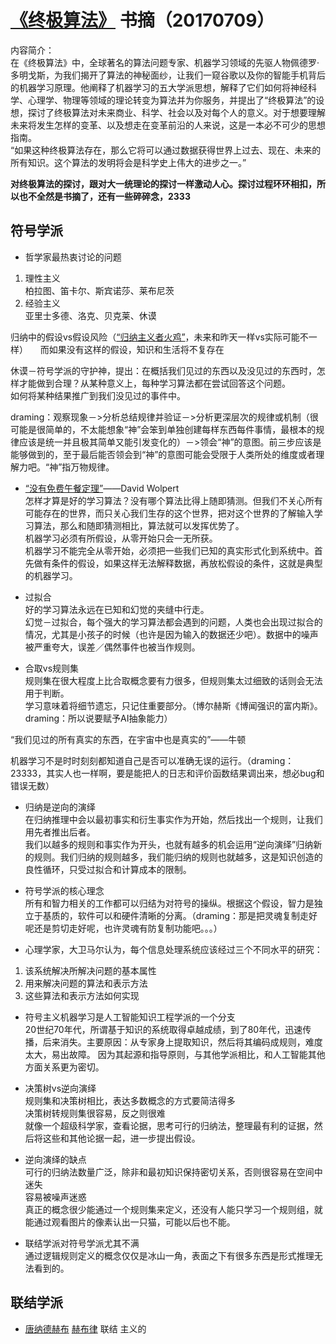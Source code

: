 # [《终极算法》](https://item.jd.com/12079958.html?dist=jd) 书摘（20170709）

内容简介：   
在《终极算法》中，全球著名的算法问题专家、机器学习领域的先驱人物佩德罗·多明戈斯，为我们揭开了算法的神秘面纱，让我们一窥谷歌以及你的智能手机背后的机器学习原理。他阐释了机器学习的五大学派思想，解释了它们如何将神经科学、心理学、物理等领域的理论转变为算法并为你服务，并提出了“终极算法”的设想，探讨了终极算法对未来商业、科学、社会以及对每个人的意义。对于想要理解未来将发生怎样的变革、以及想走在变革前沿的人来说，这是一本必不可少的思想指南。       
“如果这种终极算法存在，那么它将可以通过数据获得世界上过去、现在、未来的所有知识。这个算法的发明将会是科学史上伟大的进步之一。”   

     
**对终极算法的探讨，跟对大一统理论的探讨一样激动人心。探讨过程环环相扣，所以也不全然是书摘了，还有一些碎碎念，2333**    


## 符号学派
- 哲学家最热衷讨论的问题
1. 理性主义    
柏拉图、笛卡尔、斯宾诺莎、莱布尼茨    
2. 经验主义    
亚里士多德、洛克、贝克莱、休谟   

归纳中的假设vs假设风险（[“归纳主义者火鸡”](https://www.douban.com/group/topic/4929875/)，未来和昨天一样vs实际可能不一样）        
而如果没有这样的假设，知识和生活将不复存在   

休谟－符号学派的守护神，提出：在概括我们见过的东西以及没见过的东西时，怎样才能做到合理？从某种意义上，每种学习算法都在尝试回答这个问题。     
如何将某种结果推广到我们没见过的事件中。    

draming：观察现象－>分析总结规律并验证－>分析更深层次的规律或机制（很可能是很简单的，不太能想象“神”会笨到单独创建每样东西每件事情，最根本的规律应该是统一并且极其简单又能引发变化的）－>领会“神”的意图。前三步应该是能够做到的，至于最后能否领会到“神”的意图可能会受限于人类所处的维度或者理解力吧。“神”指万物规律。

- [“没有免费午餐定理”](https://baike.baidu.com/item/%E6%B2%A1%E6%9C%89%E5%85%8D%E8%B4%B9%E5%8D%88%E9%A4%90%E5%AE%9A%E7%90%86/8848514?fr=aladdin)——David Wolpert    
怎样才算是好的学习算法？没有哪个算法比得上随即猜测。但我们不关心所有可能存在的世界，而只关心我们生存的这个世界，把对这个世界的了解输入学习算法，那么和随即猜测相比，算法就可以发挥优势了。    
机器学习必须有所假设，从零开始只会一无所获。    
机器学习不能完全从零开始，必须把一些我们已知的真实形式化到系统中。首先做有条件的假设，如果这样无法解释数据，再放松假设的条件，这就是典型的机器学习。

- 过拟合    
好的学习算法永远在已知和幻觉的夹缝中行走。    
幻觉－过拟合，每个强大的学习算法都会遇到的问题，人类也会出现过拟合的情况，尤其是小孩子的时候（也许是因为输入的数据还少吧）。数据中的噪声被严重夸大，误差／偶然事件也被当作规则。    

- 合取vs规则集    
规则集在很大程度上比合取概念要有力很多，但规则集太过细致的话则会无法用于判断。    
学习意味着将细节遗忘，只记住重要部分。（博尔赫斯《博闻强识的富内斯》。draming：所以说要赋予AI抽象能力）    

“我们见过的所有真实的东西，在宇宙中也是真实的”——牛顿    

机器学习不是时时刻刻都知道自己是否可以准确无误的运行。（draming：23333，其实人也一样啊，要是能把人的日志和评价函数结果调出来，想必bug和错误无数）    

- 归纳是逆向的演绎    
在归纳推理中会以最初事实和衍生事实作为开始，然后找出一个规则，让我们用先者推出后者。    
我们以越多的规则和事实作为开头，也就有越多的机会运用“逆向演绎”归纳新的规则。我们归纳的规则越多，我们能归纳的规则也就越多，这是知识创造的良性循环，只受过拟合和计算成本的限制。    

- 符号学派的核心理念    
所有和智力相关的工作都可以归结为对符号的操纵。根据这个假设，智力是独立于基质的，软件可以和硬件清晰的分离。（draming：那是把灵魂复制走好呢还是剪切走好呢，也许灵魂有防复制功能吧。。。）    

- 心理学家，大卫马尔认为，每个信息处理系统应该经过三个不同水平的研究：    
1. 该系统解决所解决问题的基本属性    
2. 用来解决问题的算法和表示方法    
3. 这些算法和表示方法如何实现    

- 符号主义机器学习是人工智能知识工程学派的一个分支     
20世纪70年代，所谓基于知识的系统取得卓越成绩，到了80年代，迅速传播，后来消失。主要原因：从专家身上提取知识，然后将其编码成规则，难度太大，易出故障。
因为其起源和指导原则，与其他学派相比，和人工智能其他方面关系更为密切。    

- 决策树vs逆向演绎    
规则集和决策树相比，表达多数概念的方式要简洁得多    
决策树转规则集很容易，反之则很难     
就像一个超级科学家，查看论据，思考可行的归纳法，整理最有利的证据，然后将这些和其他论据一起，进一步提出假设。    

- 逆向演绎的缺点    
可行的归纳法数量广泛，除非和最初知识保持密切关系，否则很容易在空间中迷失    
容易被噪声迷惑    
真正的概念很少能通过一个规则集来定义，还没有人能只学习一个规则组，就能通过观看图片的像素认出一只猫，可能以后也不能。    

- 联结学派对符号学派尤其不满    
通过逻辑规则定义的概念仅仅是冰山一角，表面之下有很多东西是形式推理无法看到的。    



## 联结学派

- [唐纳德赫布](https://baike.baidu.com/item/%E5%94%90%E7%BA%B3%E5%BE%B7%C2%B7%E8%B5%AB%E5%B8%83/6487221?fr=aladdin)
[赫布律](https://baike.baidu.com/item/%E8%B5%AB%E5%B8%83%E5%BE%8B/2960219?fr=aladdin) 联结
主义的

